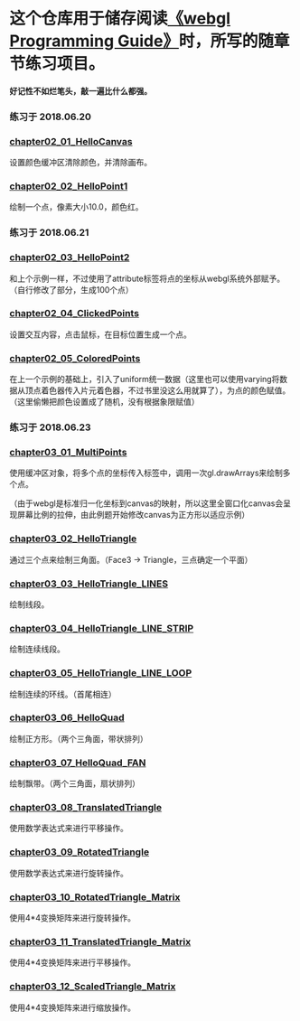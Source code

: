 # 这个仓库用于储存阅读[《webgl Programming Guide》](https://sites.google.com/site/webglbook/)时，所写的随章节练习项目。

#### 好记性不如烂笔头，敲一遍比什么都强。

### 练习于 2018.06.20

### [chapter02_01_HelloCanvas](http://www.wesker926.com/webglProgrammingGuideExercise/chapter02_01_HelloCanvas.html)
设置颜色缓冲区清除颜色，并清除画布。

### [chapter02_02_HelloPoint1](http://www.wesker926.com/webglProgrammingGuideExercise/chapter02_02_HelloPoint1.html)
绘制一个点，像素大小10.0，颜色红。

### 练习于 2018.06.21

### [chapter02_03_HelloPoint2](http://www.wesker926.com/webglProgrammingGuideExercise/chapter02_03_HelloPoint2.html)
和上个示例一样，不过使用了attribute标签将点的坐标从webgl系统外部赋予。（自行修改了部分，生成100个点）

### [chapter02_04_ClickedPoints](http://www.wesker926.com/webglProgrammingGuideExercise/chapter02_04_ClickedPoints.html)
设置交互内容，点击鼠标，在目标位置生成一个点。

### [chapter02_05_ColoredPoints](http://www.wesker926.com/webglProgrammingGuideExercise/chapter02_05_ColoredPoints.html)
在上一个示例的基础上，引入了uniform统一数据（这里也可以使用varying将数据从顶点着色器传入片元着色器，不过书里没这么用就算了），为点的颜色赋值。（这里偷懒把颜色设置成了随机，没有根据象限赋值）

### 练习于 2018.06.23

### [chapter03_01_MultiPoints](http://www.wesker926.com/webglProgrammingGuideExercise/chapter03_01_MultiPoints.html)
使用缓冲区对象，将多个点的坐标传入标签中，调用一次gl.drawArrays来绘制多个点。

（由于webgl是标准归一化坐标到canvas的映射，所以这里全窗口化canvas会呈现屏幕比例的拉伸，由此例题开始修改canvas为正方形以适应示例）

### [chapter03_02_HelloTriangle](http://www.wesker926.com/webglProgrammingGuideExercise/chapter03_02_HelloTriangle.html)
通过三个点来绘制三角面。（Face3 -> Triangle，三点确定一个平面）

### [chapter03_03_HelloTriangle_LINES](http://www.wesker926.com/webglProgrammingGuideExercise/chapter03_03_HelloTriangle_LINES.html)
绘制线段。

### [chapter03_04_HelloTriangle_LINE_STRIP](http://www.wesker926.com/webglProgrammingGuideExercise/chapter03_04_HelloTriangle_LINE_STRIP.html)
绘制连续线段。

### [chapter03_05_HelloTriangle_LINE_LOOP](http://www.wesker926.com/webglProgrammingGuideExercise/chapter03_05_HelloTriangle_LINE_LOOP.html)
绘制连续的环线。（首尾相连）

### [chapter03_06_HelloQuad](http://www.wesker926.com/webglProgrammingGuideExercise/chapter03_06_HelloQuad.html)
绘制正方形。（两个三角面，带状排列）

### [chapter03_07_HelloQuad_FAN](http://www.wesker926.com/webglProgrammingGuideExercise/chapter03_07_HelloQuad_FAN.html)
绘制飘带。（两个三角面，扇状排列）

### [chapter03_08_TranslatedTriangle](http://www.wesker926.com/webglProgrammingGuideExercise/chapter03_08_TranslatedTriangle.html)
使用数学表达式来进行平移操作。

### [chapter03_09_RotatedTriangle](http://www.wesker926.com/webglProgrammingGuideExercise/chapter03_09_RotatedTriangle.html)
使用数学表达式来进行旋转操作。

### [chapter03_10_RotatedTriangle_Matrix](http://www.wesker926.com/webglProgrammingGuideExercise/chapter03_10_RotatedTriangle_Matrix.html)
使用4*4变换矩阵来进行旋转操作。

### [chapter03_11_TranslatedTriangle_Matrix](http://www.wesker926.com/webglProgrammingGuideExercise/chapter03_11_TranslatedTriangle_Matrix.html)
使用4*4变换矩阵来进行平移操作。

### [chapter03_12_ScaledTriangle_Matrix](http://www.wesker926.com/webglProgrammingGuideExercise/chapter03_12_ScaledTriangle_Matrix.html)
使用4*4变换矩阵来进行缩放操作。